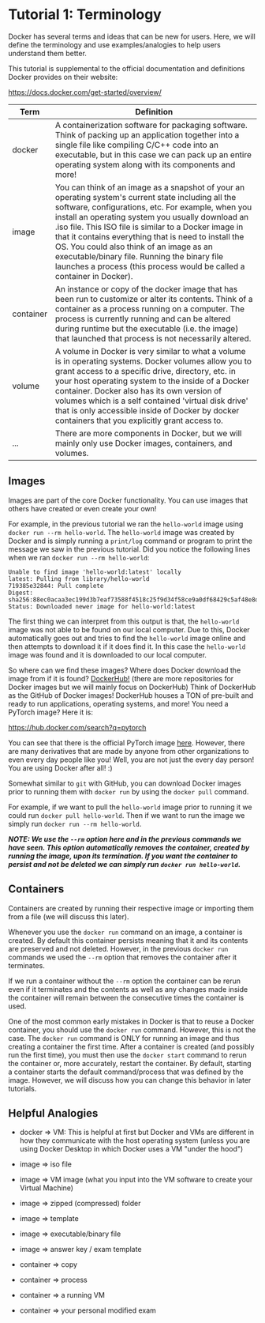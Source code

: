 # Tutorial 1: Terminology

Docker has several terms and ideas that can be new for users. Here, we will define the terminology and use examples/analogies to help users understand them better.

This tutorial is supplemental to the official documentation and definitions Docker provides on their website:

https://docs.docker.com/get-started/overview/

| Term      | Definition                                                                                                                                                                                                                                                                                                                                                                                                                                                                                          |
| --------- | --------------------------------------------------------------------------------------------------------------------------------------------------------------------------------------------------------------------------------------------------------------------------------------------------------------------------------------------------------------------------------------------------------------------------------------------------------------------------------------------------- |
| docker    | A containerization software for packaging software. Think of packing up an application together into a single file like compiling C/C++ code into an executable, but in this case we can pack up an entire operating system along with its components and more!                                                                                                                                                                                                                                     |
| image     | You can think of an image as a snapshot of your an operating system's current state including all the software, configurations, etc. For example, when you install an operating system you usually download an .iso file. This ISO file is similar to a Docker image in that it contains everything that is need to install the OS. You could also think of an image as an executable/binary file. Running the binary file launches a process (this process would be called a container in Docker). |
| container | An instance or copy of the docker image that has been run to customize or alter its contents. Think of a container as a process running on a computer. The process is currently running and can be altered during runtime but the executable (i.e. the image) that launched that process is not necessarily altered.                                                                                                                                                                                |
| volume    | A volume in Docker is very similar to what a volume is in operating systems. Docker volumes allow you to grant access to a specific drive, directory, etc. in your host operating system to the inside of a Docker container. Docker also has its own version of volumes which is a self contained 'virtual disk drive' that is only accessible inside of Docker by docker containers that you explicitly grant access to.                                                                          |
| ...       | There are more components in Docker, but we will mainly only use Docker images, containers, and volumes.                                                                                                                                                                                                                                                                                                                                                                                            |

## Images

Images are part of the core Docker functionality. You can use images that others have created or even create your own!

For example, in the previous tutorial we ran the `hello-world` image using `docker run --rm hello-world`. The `hello-world` image was created by Docker and is simply running a `print/log` command or program to print the message we saw in the previous tutorial. Did you notice the following lines when we ran `docker run --rm hello-world`:

```
Unable to find image 'hello-world:latest' locally
latest: Pulling from library/hello-world
719385e32844: Pull complete
Digest: sha256:88ec0acaa3ec199d3b7eaf73588f4518c25f9d34f58ce9a0df68429c5af48e8d
Status: Downloaded newer image for hello-world:latest
```

The first thing we can interpret from this output is that, the `hello-world` image was not able to be found on our local computer. Due to this, Docker automatically goes out and tries to find the `hello-world` image online and then attempts to download it if it does find it. In this case the `hello-world` image was found and it is downloaded to our local computer.

So where can we find these images? Where does Docker download the image from if it is found? [DockerHub!](https://hub.docker.com/) (there are more repositories for Docker images but we will mainly focus on DockerHub) Think of DockerHub as the GitHub of Docker images! DockerHub houses a TON of pre-built and ready to run applications, operating systems, and more! You need a PyTorch image? Here it is:

https://hub.docker.com/search?q=pytorch

You can see that there is the official PyTorch image [here](https://hub.docker.com/r/pytorch/pytorch). However, there are many derivatives that are made by anyone from other organizations to even every day people like you! Well, you are not just the every day person! You are using Docker after all! :)

Somewhat similar to `git` with GitHub, you can download Docker images prior to running them with `docker run` by using the `docker pull` command.

For example, if we want to pull the `hello-world` image prior to running it we could run `docker pull hello-world`. Then if we want to run the image we simply run `docker run --rm hello-world`.

**_NOTE: We use the `--rm` option here and in the previous commands we have seen. This option automatically removes the container, created by running the image, upon its termination. If you want the container to persist and not be deleted we can simply run `docker run hello-world`._**

## Containers

Containers are created by running their respective image or importing them from a file (we will discuss this later).

Whenever you use the `docker run` command on an image, a container is created. By default this container persists meaning that it and its contents are preserved and not deleted. However, in the previous `docker run` commands we used the `--rm` option that removes the container after it terminates.

If we run a container without the `--rm` option the container can be rerun even if it terminates and the contents as well as any changes made inside the container will remain between the consecutive times the container is used.

One of the most common early mistakes in Docker is that to reuse a Docker container, you should use the `docker run` command. However, this is not the case. The `docker run` command is ONLY for running an image and thus creating a container the first time. After a container is created (and possibly run the first time), you must then use the `docker start` command to rerun the container or, more accurately, restart the container. By default, starting a container starts the default command/process that was defined by the image. However, we will discuss how you can change this behavior in later tutorials.

## Helpful Analogies

- docker => VM: This is helpful at first but Docker and VMs are different in how they communicate with the host operating system (unless you are using Docker Desktop in which Docker uses a VM "under the hood")

- image => iso file

- image => VM image (what you input into the VM software to create your Virtual Machine)

- image => zipped (compressed) folder

- image => template

- image => executable/binary file

- image => answer key / exam template

- container => copy

- container => process

- container => a running VM

- container => your personal modified exam
